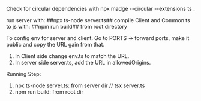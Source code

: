 Check for circular dependencies with
npx madge --circular --extensions ts .

run server with: ##npx ts-node server.ts##
compile Client and Common ts to js with: ##npm run build## from root directory


To config env for server and client.
Go to PORTS -> forward ports, make it public and copy the URL gain from that.
1. In Client side change env.ts to match the URL.
2. In server side server.ts, add the URL in allowedOrigins.


Running Step:
1. npx ts-node server.ts: from server dir
// tsx server.ts
2. npm run build: from root dir
